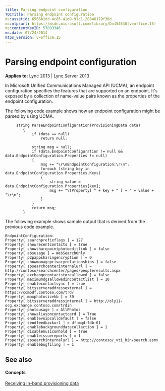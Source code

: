 ```yaml
---
title: Parsing endpoint configuration
TOCTitle: Parsing endpoint configuration
ms:assetid: 6566b1dd-4c85-41d9-91c1-20848179f30d
ms:mtpsurl: https://msdn.microsoft.com/library/Dn454638(v=office.15)
ms:contentKeyID: 57093346
ms.date: 07/24/2014
mtps_version: v=office.15
---
```


# Parsing endpoint configuration


**Applies to:** Lync 2013 | Lync Server 2013

In Microsoft Unified Communications Managed API (UCMA), an endpoint configuration specifies the features that are supported on an endpoint. It's exposed by a collection of name-value pairs known as the properties of the endpoint configuration.

The following code example shows how an endpoint configuration might be parsed by using UCMA.

```SCR
     string ParseEndpointConfiguration(ProvisioningData data)
        {
            if (data == null)
                return null;

            string msg = null;
            if (data.EndpointConfiguration != null && data.EndpointConfiguration.Properties != null)
            {
                msg += "\r\nEndpointConfiguration:\r\n";
                foreach (string key in data.EndpointConfiguration.Properties.Keys)
                {
                    string value = data.EndpointConfiguration.Properties[key];
                    msg += "\tProperty[ " + key + " ] = " + value + "\r\n";
                }
            }
            return msg;
        }
```

The following example shows sample output that is derived from the previous code example.

    EndpointConfiguration:
    Property[ searchprefixflags ] = 127
    Property[ showrecentcontacts ] = true
    Property[ showsharepointphotoeditlink ] = false
    Property[ absusage ] = WebSearchOnly
    Property[ p2pappsharingencryption ] = 0
    Property[ showmanageprivacyrelationships ] = false
    Property[ spsearchcenterinternalurl ] = http://contoso/searchcenter/pages/peopleresults.aspx
    Property[ exchangecontactstoreallowed ] = false
    Property[ maximumdgsallowedincontactlist ] = 10
    Property[ enablecontactsync ] = true
    Property[ bitsserveraddressexternal ] = https://comodf.contoso.com/trd/
    Property[ maxphotosizekb ] = 30
    Property[ bitsserveraddressinternal ] = http://oly11-ocg.exchange.contoso.com/trdin
    Property[ photousage ] = AllPhotos
    Property[ showaliasoncontactcard ] = True
    Property[ enablevoipcalldefault ] = false
    Property[ sendfeedbackurl ] = df-mqd-fdb-01
    Property[ enablebackgrounddatacollection ] = 1
    Property[ disablemusiconhold ] = true
    Property[ enableissuereports ] = 1
    Property[ spsearchinternalurl ] = http://contoso/_vti_bin/search.asmx
    Property[ enablebugfiling ] = 1

## See also

#### Concepts

[Receiving in-band provisioning data](receiving-in-band-provisioning-data.md)

